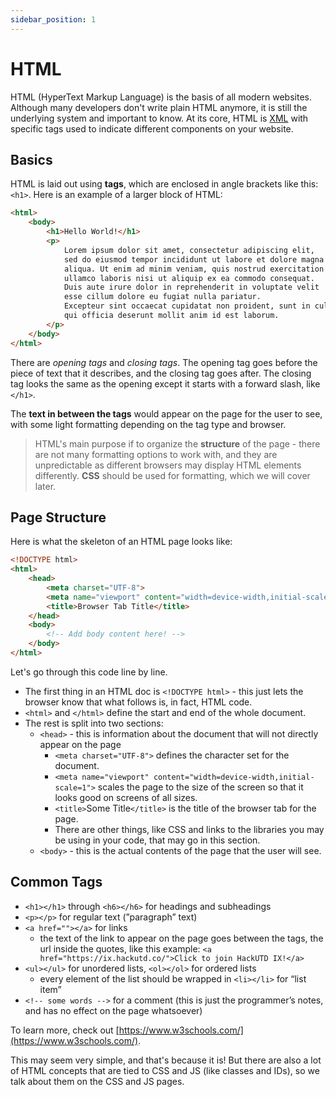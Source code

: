 ```yaml
---
sidebar_position: 1
---
```


# HTML

HTML (HyperText Markup Language) is the basis of all modern websites. Although many developers don't write plain HTML anymore, it is still the underlying system and important to know. At its core, HTML is [XML](https://www.w3schools.com/xml/xml_whatis.asp) with specific tags used to indicate different components on your website.

## Basics

HTML is laid out using **tags**, which are enclosed in angle brackets like this: `<h1>`. Here is an example of a larger block of HTML:
```html
<html>
    <body>
        <h1>Hello World!</h1>
        <p>
            Lorem ipsum dolor sit amet, consectetur adipiscing elit,
            sed do eiusmod tempor incididunt ut labore et dolore magna
            aliqua. Ut enim ad minim veniam, quis nostrud exercitation
            ullamco laboris nisi ut aliquip ex ea commodo consequat.
            Duis aute irure dolor in reprehenderit in voluptate velit
            esse cillum dolore eu fugiat nulla pariatur.
            Excepteur sint occaecat cupidatat non proident, sunt in culpa
            qui officia deserunt mollit anim id est laborum.
        </p>
    </body>
</html>
```

There are *opening tags* and *closing tags*. The opening tag goes before the piece of text that it describes, and the closing tag goes after. The closing tag looks the same as the opening except it starts with a forward slash, like `</h1>`. 

The **text in between the tags** would appear on the page for the user to see, with some light formatting depending on the tag type and browser.

> HTML's main purpose if to organize the **structure** of the page - there are not many formatting options to work with, and they are unpredictable as different browsers may display HTML elements differently. **CSS** should be used for formatting, which we will cover later.

## Page Structure
Here is what the skeleton of an HTML page looks like:
```html
<!DOCTYPE html>
<html>
    <head>
        <meta charset="UTF-8">
        <meta name="viewport" content="width=device-width,initial-scale=1">
        <title>Browser Tab Title</title>
    </head>
    <body>
        <!-- Add body content here! -->
    </body>
</html>
```

Let's go through this code line by line.

* The first thing in an HTML doc is `<!DOCTYPE html>` - this just lets the browser know that what follows is, in fact, HTML code.
* `<html>` and `</html>` define the start and end of the whole document.
* The rest is split into two sections:
    * `<head>` - this is information about the document that will not directly appear on the page
        * `<meta charset="UTF-8">` defines the character set for the document.
        * `<meta name="viewport" content="width=device-width,initial-scale=1">` scales the page to the size of the screen so that it looks good on screens of all sizes.
        * `<title>`Some Title`</title>` is the title of the browser tab for the page.
        * There are other things, like CSS and links to the libraries you may be using in your code, that may go in this section.
    * `<body>` - this is the actual contents of the page that the user will see.

## Common Tags

* `<h1></h1>` through `<h6></h6>` for headings and subheadings
* `<p></p>` for regular text (”paragraph” text)
* `<a href=""></a>` for links
    * the text of the link to appear on the page goes between the tags, the url inside the quotes, like this example: `<a href="https://ix.hackutd.co/">Click to join HackUTD IX!</a>`
* `<ul></ul>` for unordered lists, `<ol></ol>` for ordered lists
    * every element of the list should be wrapped in `<li></li>` for “list item”
* `<!-- some words -->` for a comment (this is just the programmer’s notes, and has no effect on the page whatsoever)

To learn more, check out [https://www.w3schools.com/](https://www.w3schools.com/).

This may seem very simple, and that's because it is! But there are also a lot of HTML concepts that are tied to CSS and JS (like classes and IDs), so we talk about them on the CSS and JS pages.
